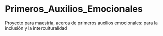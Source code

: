 # Primeros_Auxilios_Emocionales
Proyecto para maestría, acerca de primeros auxilios emocionales: para la inclusión y la interculturalidad
